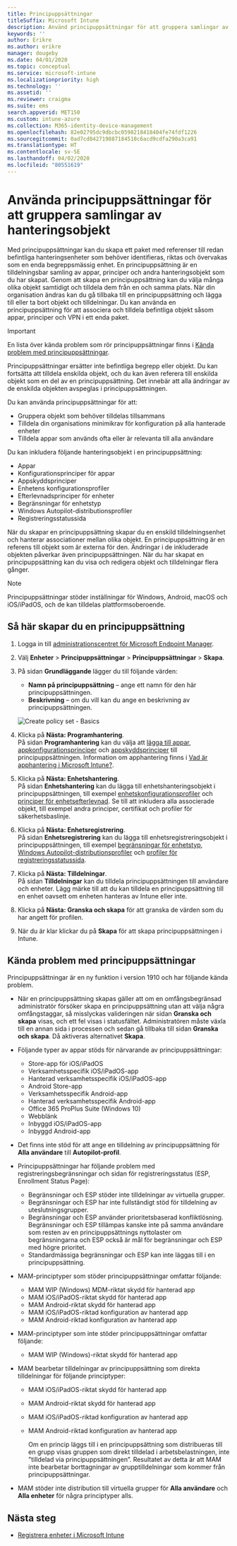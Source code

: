```yaml
---
title: Principuppsättningar
titleSuffix: Microsoft Intune
description: Använd principuppsättningar för att gruppera samlingar av hanteringsobjekt i Microsoft Intune.
keywords: ''
author: Erikre
ms.author: erikre
manager: dougeby
ms.date: 04/01/2020
ms.topic: conceptual
ms.service: microsoft-intune
ms.localizationpriority: high
ms.technology: ''
ms.assetid: ''
ms.reviewer: craigma
ms.suite: ems
search.appverid: MET150
ms.custom: intune-azure
ms.collection: M365-identity-device-management
ms.openlocfilehash: 82e02795dc9dbcbc0598218418404fe74fdf1226
ms.sourcegitcommit: 0ad7cd842719887184510c6acd9cdfa290a3ca91
ms.translationtype: HT
ms.contentlocale: sv-SE
ms.lasthandoff: 04/02/2020
ms.locfileid: "80551619"
---
```

# <a name="use-policy-sets-to-group-collections-of-management-objects"></a>Använda principuppsättningar för att gruppera samlingar av hanteringsobjekt

Med principuppsättningar kan du skapa ett paket med referenser till redan befintliga hanteringsenheter som behöver identifieras, riktas och övervakas som en enda begreppsmässig enhet. En principuppsättning är en tilldelningsbar samling av appar, principer och andra hanteringsobjekt som du har skapat. Genom att skapa en principuppsättning kan du välja många olika objekt samtidigt och tilldela dem från en och samma plats. När din organisation ändras kan du gå tillbaka till en principuppsättning och lägga till eller ta bort objekt och tilldelningar. Du kan använda en principuppsättning för att associera och tilldela befintliga objekt såsom appar, principer och VPN i ett enda paket. 

> [!IMPORTANT]
> En lista över kända problem som rör principuppsättningar finns i [Kända problem med principuppsättningar](policy-sets.md#policy-sets-known-issues).

Principuppsättningar ersätter inte befintliga begrepp eller objekt. Du kan fortsätta att tilldela enskilda objekt, och du kan även referera till enskilda objekt som en del av en principuppsättning. Det innebär att alla ändringar av de enskilda objekten avspeglas i principuppsättningen.

Du kan använda principuppsättningar för att:

- Gruppera objekt som behöver tilldelas tillsammans
- Tilldela din organisations minimikrav för konfiguration på alla hanterade enheter
- Tilldela appar som används ofta eller är relevanta till alla användare

Du kan inkludera följande hanteringsobjekt i en principuppsättning:

- Appar
- Konfigurationsprinciper för appar
- Appskyddsprinciper
- Enhetens konfigurationsprofiler
- Efterlevnadsprinciper för enheter
- Begränsningar för enhetstyp
- Windows Autopilot-distributionsprofiler
- Registreringsstatussida

När du skapar en principuppsättning skapar du en enskild tilldelningsenhet och hanterar associationer mellan olika objekt. En principuppsättning är en referens till objekt som är externa för den. Ändringar i de inkluderade objekten påverkar även principuppsättningen. När du har skapat en principuppsättning kan du visa och redigera objekt och tilldelningar flera gånger. 

> [!NOTE]
> Principuppsättningar stöder inställningar för Windows, Android, macOS och iOS/iPadOS, och de kan tilldelas plattformsoberoende.

## <a name="how-to-create-a-policy-set"></a>Så här skapar du en principuppsättning

1. Logga in till [administrationscentret för Microsoft Endpoint Manager](https://go.microsoft.com/fwlink/?linkid=2109431).
2. Välj **Enheter** > **Principuppsättningar** > **Principuppsättningar** > **Skapa**.
3. På sidan **Grundläggande** lägger du till följande värden:
    - **Namn på principuppsättning** – ange ett namn för den här principuppsättningen.
    - **Beskrivning** – om du vill kan du ange en beskrivning av principuppsättningen.
   <p>
      <img alt="Create policy set - Basics" src="./media/policy-sets/policy-sets-01.png">

4. Klicka på **Nästa: Programhantering**.<br>
   På sidan **Programhantering** kan du välja att [lägga till appar](../apps/apps-add.md), [appkonfigurationsprinciper](../apps/app-configuration-policies-overview.md) och [appskyddsprinciper](../apps/app-protection-policy.md) till principuppsättningen. Information om apphantering finns i [Vad är apphantering i Microsoft Intune?](../apps/app-management.md).
5. Klicka på **Nästa: Enhetshantering**.<br>
   På sidan **Enhetshantering** kan du lägga till enhetshanteringsobjekt i principuppsättningen, till exempel [enhetskonfigurationsprofiler](../configuration/device-profiles.md) och [principer för enhetsefterlevnad](../protect/device-compliance-get-started.md). Se till att inkludera alla associerade objekt, till exempel andra principer, certifikat och profiler för säkerhetsbaslinje.
6. Klicka på **Nästa: Enhetsregistrering**.<br>
   På sidan **Enhetsregistrering** kan du lägga till enhetsregistreringsobjekt i principuppsättningen, till exempel [begränsningar för enhetstyp](../enrollment/enrollment-restrictions-set.md), [Windows Autopilot-distributionsprofiler](../enrollment/enrollment-autopilot.md) och [profiler för registreringsstatussida](../enrollment/windows-enrollment-status.md).
7. Klicka på **Nästa: Tilldelningar**.<br>
   På sidan **Tilldelningar** kan du tilldela principuppsättningen till användare och enheter. Lägg märke till att du kan tilldela en principuppsättning till en enhet oavsett om enheten hanteras av Intune eller inte.
8. Klicka på **Nästa: Granska och skapa** för att granska de värden som du har angett för profilen.
9. När du är klar klickar du på **Skapa** för att skapa principuppsättningen i Intune.

## <a name="policy-sets-known-issues"></a>Kända problem med principuppsättningar

Principuppsättningar är en ny funktion i version 1910 och har följande kända problem.

- När en principuppsättning skapas gäller att om en omfångsbegränsad administratör försöker skapa en principuppsättning utan att välja några omfångstaggar, så misslyckas valideringen när sidan **Granska och skapa** visas, och ett fel visas i statusfältet. Administratören måste växla till en annan sida i processen och sedan gå tillbaka till sidan **Granska och skapa**. Då aktiveras alternativet **Skapa**.  

- Följande typer av appar stöds för närvarande av principuppsättningar:
  - Store-app för iOS/iPadOS
  - Verksamhetsspecifik iOS/iPadOS-app
  - Hanterad verksamhetsspecifik iOS/iPadOS-app
  - Android Store-app
  - Verksamhetsspecifik Android-app
  - Hanterad verksamhetsspecifik Android-app
  - Office 365 ProPlus Suite (Windows 10)
  - Webblänk
  - Inbyggd iOS/iPadOS-app
  - Inbyggd Android-app

- Det finns inte stöd för att ange en tilldelning av principuppsättning för **Alla användare** till **Autopilot-profil**.

- Principuppsättningar har följande problem med registreringsbegränsningar och sidan för registreringsstatus (ESP, Enrollment Status Page):
  - Begränsningar och ESP stöder inte tilldelningar av virtuella grupper.
  - Begränsningar och ESP har inte fullständigt stöd för tilldelning av uteslutningsgrupper. 
  - Begränsningar och ESP använder prioritetsbaserad konfliktlösning. Begränsningar och ESP tillämpas kanske inte på samma användare som resten av en principuppsättnings nyttolaster om begränsningarna och ESP också är mål för begränsningar och ESP med högre prioritet.
  - Standardmässiga begränsningar och ESP kan inte läggas till i en principuppsättning.

- MAM-principtyper som stöder principuppsättningar omfattar följande: 
  - MAM WIP (Windows) MDM-riktat skydd för hanterad app 
  - MAM iOS/iPadOS-riktat skydd för hanterad app
  - MAM Android-riktat skydd för hanterad app
  - MAM iOS/iPadOS-riktad konfiguration av hanterad app
  - MAM Android-riktad konfiguration av hanterad app

- MAM-principtyper som inte stöder principuppsättningar omfattar följande: 
  - MAM WIP (Windows)-riktat skydd för hanterad app

- MAM bearbetar tilldelningar av principuppsättning som direkta tilldelningar för följande principtyper:
  - MAM iOS/iPadOS-riktat skydd för hanterad app
  - MAM Android-riktat skydd för hanterad app
  - MAM iOS/iPadOS-riktad konfiguration av hanterad app
  - MAM Android-riktad konfiguration av hanterad app

    Om en princip läggs till i en principuppsättning som distribueras till en grupp visas gruppen som direkt tilldelad i arbetsbelastningen, inte ”tilldelad via principuppsättningen”. Resultatet av detta är att MAM inte bearbetar borttagningar av grupptilldelningar som kommer från principuppsättningar.

- MAM stöder inte distribution till virtuella grupper för **Alla användare** och **Alla enheter** för några principtyper alls.

## <a name="next-steps"></a>Nästa steg

- [Registrera enheter i Microsoft Intune](../enrollment/index.yml)
